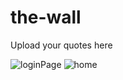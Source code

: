 # the-wall
Upload your quotes here

![loginPage](https://github.com/AbdealiRavat/the-wall/assets/71277590/93190a0e-84c6-44d0-b77c-11931c8e91b4)      ![home](https://github.com/AbdealiRavat/the-wall/assets/71277590/23d88da3-1aac-4fcb-b6f6-4f5397a20ce5)



